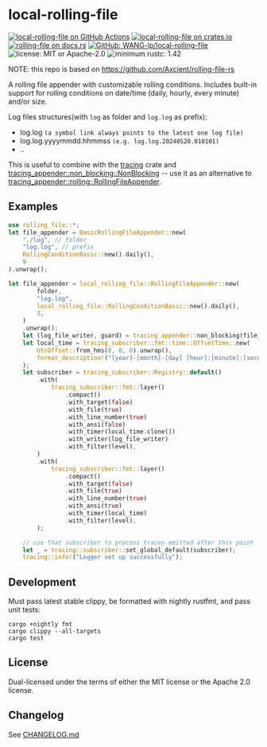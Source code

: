 # local-rolling-file

[![local-rolling-file on GitHub Actions](https://github.com/WANG-lp/local-rolling-file/actions/workflows/test.yaml/badge.svg)](https://github.com/WANG-lp/local-rolling-file/actions/workflows/test.yaml)
[![local-rolling-file on crates.io](https://img.shields.io/crates/v/local-rolling-file.svg)](https://crates.io/crates/local-rolling-file)
[![rolling-file on docs.rs](https://docs.rs/local-rolling-file/badge.svg)](https://docs.rs/local-rolling-file)
[![GitHub: WANG-lp/local-rolling-file](https://img.shields.io/badge/GitHub-WANG-lp%2Flocal--rolling--file--lightgrey?logo=github&style=flat-square)](https://github.com/WANG-lp/local-rolling-file)
![license: MIT or Apache-2.0](https://img.shields.io/badge/license-MIT%20or%20Apache--2.0-red?style=flat-square)
![minimum rustc: 1.42](https://img.shields.io/badge/minimum%20rustc-1.42-yellowgreen?logo=rust&style=flat-square)


NOTE: this repo is based on https://github.com/Axcient/rolling-file-rs

A rolling file appender with customizable rolling conditions.
Includes built-in support for rolling conditions on date/time
(daily, hourly, every minute) and/or size.

Log files structures(with `log` as folder and `log.log` as prefix):
- log.log `(a symbol link always points to the latest one log file)`
- log.log.yyyymmdd.hhmmss `(e.g. log.log.20240520.010101)`
- ..

This is useful to combine with the [tracing](https://crates.io/crates/tracing) crate and
[tracing_appender::non_blocking::NonBlocking](https://docs.rs/tracing-appender/latest/tracing_appender/non_blocking/index.html) -- use it
as an alternative to [tracing_appender::rolling::RollingFileAppender](https://docs.rs/tracing-appender/latest/tracing_appender/rolling/struct.RollingFileAppender.html).

## Examples

```rust
use rolling_file::*;
let file_appender = BasicRollingFileAppender::new(
    "./log", // folder
    "log.log", // prefix
    RollingConditionBasic::new().daily(),
    9
).unwrap();
```

```rust
let file_appender = local_rolling_file::RollingFileAppender::new(
        folder,
        "log.log",
        local_rolling_file::RollingConditionBasic::new().daily(),
        3,
    )
    .unwrap();
    let (log_file_writer, guard) = tracing_appender::non_blocking(file_appender);
    let local_time = tracing_subscriber::fmt::time::OffsetTime::new(
        UtcOffset::from_hms(8, 0, 0).unwrap(),
        format_description!("[year]-[month]-[day] [hour]:[minute]:[second].[subsecond digits:6]"),
    );
    let subscriber = tracing_subscriber::Registry::default()
        .with(
            tracing_subscriber::fmt::layer()
                .compact()
                .with_target(false)
                .with_file(true)
                .with_line_number(true)
                .with_ansi(false)
                .with_timer(local_time.clone())
                .with_writer(log_file_writer)
                .with_filter(level),
        )
        .with(
            tracing_subscriber::fmt::layer()
                .compact()
                .with_target(false)
                .with_file(true)
                .with_line_number(true)
                .with_ansi(true)
                .with_timer(local_time)
                .with_filter(level),
        );

    // use that subscriber to process traces emitted after this point
    let _ = tracing::subscriber::set_global_default(subscriber);
    tracing::info!("Logger set up successfully");
```


## Development

Must pass latest stable clippy, be formatted with nightly rustfmt, and pass unit tests:

```
cargo +nightly fmt
cargo clippy --all-targets
cargo test
```

## License

Dual-licensed under the terms of either the MIT license or the Apache 2.0 license.

## Changelog

See [CHANGELOG.md](CHANGELOG.md)
